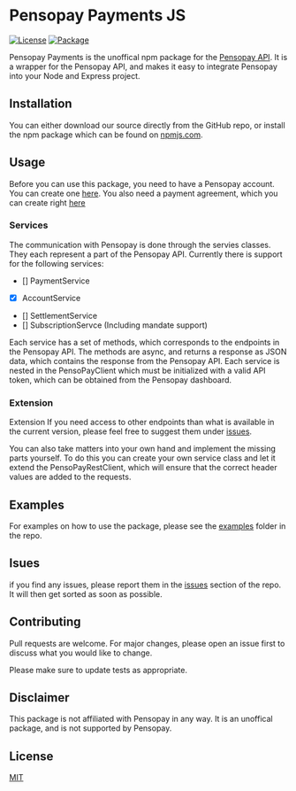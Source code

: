 # Pensopay Payments JS

[![License](https://img.shields.io/badge/license-MIT-blue.svg)](https://opensource.org/licenses/MIT)
[![Package](https://img.shields.io/badge/Package-Nuget-red)](https://www.nuget.org/packages/Pensopay/)

Pensopay Payments is the unoffical npm package for the [Pensopay API](https://docs.pensopay.com/v2.0/reference/getting-started). It is a wrapper for the Pensopay API, and makes it easy to integrate Pensopay into your Node and Express project.

## Installation

You can either download our source directly from the GitHub repo, or install the npm package which can be found on [npmjs.com](https://www.nuget.org/packages/Pensopay/).

## Usage

Before you can use this package, you need to have a Pensopay account. You can create one [here](https://app.pensopay.com/).
You also need a payment agreement, which you can create right [here](https://dashboard.pensopay.com/register?partner=colmornconsulting)

### Services

The communication with Pensopay is done through the servies classes. They each represent a part of the Pensopay API.
Currently there is support for the following services:

- [] PaymentService
- [x] AccountService
- [] SettlementService 
- [] SubscriptionServce (Including mandate support)


Each service has a set of methods, which corresponds to the endpoints in the Pensopay API. The methods are async, and returns a response as JSON data, which contains the response from the Pensopay API.
Each service is nested in the PensoPayClient which must be initialized with a valid API token, which can be obtained from the Pensopay dashboard.

### Extension
Extension
If you need access to other endpoints than what is available in the current version, please feel free to suggest them under [issues](https://github.com/V4LVE/Pensopayjs/issues).

You can also take matters into your own hand and implement the missing parts yourself.
To do this you can create your own service class and let it extend the PensoPayRestClient, which will ensure that the correct header values are added to the requests.

## Examples
 For examples on how to use the package, please see the [examples](https://github.com/V4LVE/Pensopayjs/tree/master/Pensopay.Examples) folder in the repo.

## Isues
if you find any issues, please report them in the [issues](https://github.com/V4LVE/Pensopayjs/issues) section of the repo.
It will then get sorted as soon as possible.




## Contributing

Pull requests are welcome. For major changes, please open an issue first
to discuss what you would like to change.

Please make sure to update tests as appropriate.

## Disclaimer
This package is not affiliated with Pensopay in any way. It is an unoffical package, and is not supported by Pensopay.

## License

[MIT](https://choosealicense.com/licenses/mit/)
